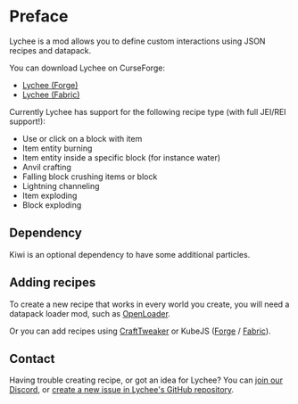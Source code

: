 # Preface

Lychee is a mod allows you to define custom interactions using JSON recipes and datapack.

You can download Lychee on CurseForge:

- [Lychee (Forge)](https://www.curseforge.com/minecraft/mc-mods/lychee)
- [Lychee (Fabric)](https://www.curseforge.com/minecraft/mc-mods/lychee-fabric)

Currently Lychee has support for the following recipe type (with full JEI/REI support!):

- Use or click on a block with item
- Item entity burning
- Item entity inside a specific block (for instance water)
- Anvil crafting
- Falling block crushing items or block
- Lightning channeling
- Item exploding
- Block exploding

## Dependency

Kiwi is an optional dependency to have some additional particles.

## Adding recipes

To create a new recipe that works in every world you create, you will need a datapack loader mod, such as [OpenLoader](https://www.curseforge.com/minecraft/mc-mods/open-loader).

Or you can add recipes using [CraftTweaker](https://www.curseforge.com/minecraft/mc-mods/crafttweaker) or KubeJS ([Forge](https://www.curseforge.com/minecraft/mc-mods/kubejs-forge) / [Fabric](https://www.curseforge.com/minecraft/mc-mods/kubejs-fabric)).

## Contact

Having trouble creating recipe, or got an idea for Lychee? You can [join our Discord](http://discord.snownee.com/), or [create a new issue in Lychee's GitHub repository](https://github.com/Snownee/Lychee/issues).
